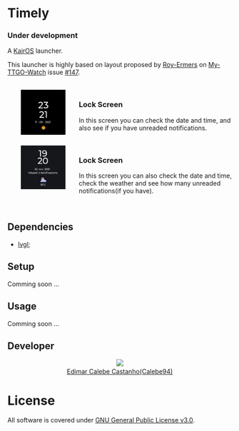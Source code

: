 # Timely

### Under development

A [KairOS](https://github.com/Calebe94/KairOS.git) launcher.

This launcher is highly based on layout proposed by [Roy-Ermers](https://github.com/Roy-Ermers) on [My-TTGO-Watch](https://github.com/sharandac/My-TTGO-Watch) issue [#147](https://github.com/sharandac/My-TTGO-Watch/issues/147).

<br />

<img align="left" hspace=30 src="./screenshots/lock_screen.png" width="100"/>
<h3>Lock Screen</h3>
<p>In this screen you can check the date and time, and also see if you have unreaded notifications.</p>
<br/>

<img align="left" hspace=30 src="./screenshots/main_screen.png" width="100"/>
<h3>Lock Screen</h3>
<p>In this screen you can also check the date and time, check the weather and see how many unreaded notifications(if you have).</p>
<br/>

## Dependencies

* [lvgl](https://github.com/lvgl/lvgl);

## Setup

Comming soon ...

## Usage

Comming soon ...

## Developer

<div style="align: center; text-align:center;">
<img src="https://github.com/Calebe94.png" width="200px" />
<div style="text-align: center;"><a href="https://github.com/Calebe94">Edimar Calebe Castanho(Calebe94)</a></div>
</div>

# License

All software is covered under [GNU General Public License v3.0](https://www.gnu.org/licenses/gpl-3.0.en.html).
